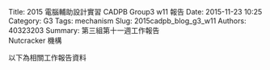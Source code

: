Title: 2015 電腦輔助設計實習 CADPB Group3 w11 報告
Date: 2015-11-23 10:25
Category: G3
Tags: mechanism
Slug: 2015cadpb_blog_g3_w11
Authors: 40323203
Summary: 第三組第十一週工作報告<br />Nutcracker 機構

以下為相關工作報告資料
<br />

